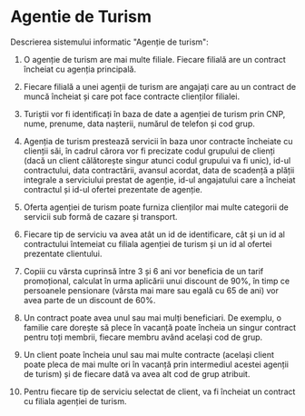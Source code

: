# Agentie de Turism
Descrierea sistemului informatic "Agenție de turism":

1. O agenție de turism are mai multe filiale. Fiecare filială are un contract încheiat cu agenția principală.

2. Fiecare filială a unei agenții de turism are angajați care au un contract de muncă încheiat și care pot face contracte clienților filialei.

3. Turiștii vor fi identificați în baza de date a agenției de turism prin CNP, nume, prenume, data nașterii, numărul de telefon și cod grup.

4. Agenția de turism prestează servicii în baza unor contracte încheiate cu clienții săi, în cadrul cărora vor fi precizate codul grupului de clienți (dacă un  client călătorește singur atunci codul grupului va fi unic), id-ul contractului, data contractării, avansul acordat, data de scadență  a plății integrale a serviciului prestat de agenție, id-ul angajatului care a încheiat contractul și id-ul ofertei prezentate de agenție.

5. Oferta agenției de turism poate furniza clienților mai multe categorii de servicii sub formă de cazare și transport.

6. Fiecare tip de serviciu va avea atât un id de identificare, cât și un id al contractului întemeiat cu filiala agenției de turism și un id al ofertei prezentate clientului.

7. Copiii cu vârsta cuprinsă între 3 și 6 ani vor beneficia de un tarif promoțional, calculat în urma aplicării unui discount de 90\%, în timp ce persoanele pensionare (vârsta mai mare sau egală cu 65 de ani) vor avea parte de un discount de 60\%.

8. Un contract poate avea unul sau mai mulți beneficiari. De exemplu, o familie care dorește să plece în vacanță poate încheia un singur contract pentru toți membrii, fiecare membru având același cod de grup. 

9. Un client poate încheia unul sau mai multe contracte (același client poate pleca de mai multe ori în vacanță prin intermediul acestei agenții de turism) și de fiecare dată va avea alt cod de grup atribuit.

10. Pentru fiecare tip de serviciu selectat de client, va fi încheiat un contract cu filiala agenției de turism.

